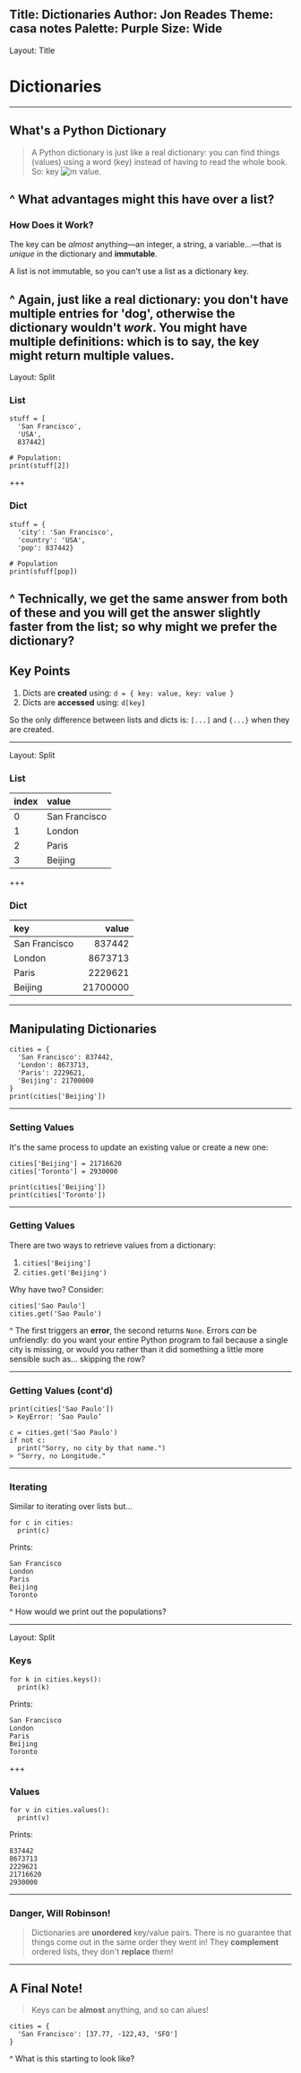 Title: Dictionaries
Author: Jon Reades
Theme: casa notes
Palette: Purple
Size: Wide
---
Layout: Title
# Dictionaries
---
## What's a Python Dictionary

> A Python dictionary is just like a real dictionary: you can find things (values) using a word (key) instead of having to read the whole book. So: key ![m](mi_arrow_forward) value.

^ What advantages might this have over a list? 
---
### How Does it Work?

The key can be *almost* anything—an integer, a string, a variable...—that is *unique* in the dictionary and **immutable**. 

A list is not immutable, so you can't use a list as a dictionary key.

^ Again, just like a real dictionary: you don't have multiple entries for 'dog', otherwise the dictionary wouldn't *work*. You might have multiple definitions: which is to say, the key might return multiple values.
---
Layout: Split

### List
```
stuff = [
  'San Francisco',
  'USA',
  837442]
  
# Population:
print(stuff[2]) 
```

+++
### Dict
```
stuff = {
  'city': 'San Francisco',
  'country': 'USA',
  'pop': 837442}

# Population
print(sfuff[pop])
```
^ Technically, we get the same answer from both of these and you will get the answer slightly faster from the list; so why might we prefer the dictionary?
---
## Key Points

1. Dicts are **created** using: `d = { key: value, key: value }`
2. Dicts are **accessed** using: `d[key]`

So the only difference between lists and dicts is: `[...]` and `{...}` when they are created.

---
Layout: Split

### List

| index | value |
| :---- | :---- |
| 0 | San Francisco |
| 1 | London |
| 2 | Paris |
| 3 | Beijing|

+++
### Dict

| key | value |
| :---- | -----: |
| San Francisco | 837442 |
| London | 8673713 |
| Paris | 2229621 |
| Beijing | 21700000 |

---
## Manipulating Dictionaries

```
cities = {
  'San Francisco': 837442,
  'London': 8673713,
  'Paris': 2229621, 
  'Beijing': 21700000
}
print(cities['Beijing'])
```
---
### Setting Values

It's the same process to update an existing value or create a new one:
```
cities['Beijing'] = 21716620
cities['Toronto'] = 2930000

print(cities['Beijing'])
print(cities['Toronto'])
```

---
### Getting Values

There are two ways to retrieve values from a dictionary:
1. `cities['Beijing']`
2. `cities.get('Beijing')`

Why have two? Consider:
```
cities['Sao Paulo']
cities.get('Sao Paulo')
```

^ The first triggers an **error**, the second returns `None`. Errors _can_ be unfriendly: do you want your entire Python program to fail because a single city is missing, or would you rather than it did something a little more sensible such as... skipping the row?

---
### Getting Values (cont'd)
```
print(cities['Sao Paulo'])
> KeyError: ‘Sao Paulo’

c = cities.get('Sao Paulo')
if not c:
  print("Sorry, no city by that name.")
> "Sorry, no Longitude."
```

---
### Iterating

Similar to iterating over lists but... 

```
for c in cities:
  print(c)
```
Prints:
```
San Francisco
London
Paris
Beijing
Toronto
```

^ How would we print out the populations?

---
Layout: Split

### Keys
```
for k in cities.keys():
  print(k)
```

Prints:
```
San Francisco
London
Paris
Beijing
Toronto
```

+++
### Values
```
for v in cities.values():
  print(v)
```

Prints:
```
837442
8673713
2229621
21716620
2930000
```

---
### Danger, Will Robinson!

> Dictionaries are **unordered** key/value pairs. There is no guarantee that things come out in the same order they went in! They **complement** ordered lists, they don't **replace** them!

---
## A Final Note!

> Keys can be **almost** anything, and so can alues!

```
cities = {
  'San Francisco': [37.77, -122,43, 'SFO']
}
```

^ What is this starting to look like?

